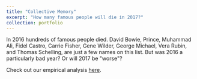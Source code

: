 ```yaml
---
title: "Collective Memory"
excerpt: "How many famous people will die in 2017?"
collection: portfolio
---
```


In 2016 hundreds of famous people died. David Bowie, Prince, Muhammad Ali, Fidel Castro, Carrie Fisher, Gene Wilder, George Michael, Vera Rubin, and Thomas Schelling, are just a few names on this list. But was 2016 a particularly bad year? Or will 2017 be "worse"?

Check out our empirical analysis <a href="https://macro.media.mit.edu/2017/" target="_blank">here</a>.


